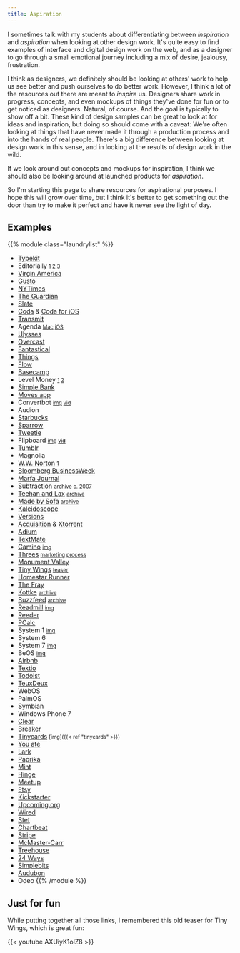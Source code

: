 ```yaml
---
title: Aspiration
---
```


I sometimes talk with my students about differentiating between *inspiration* and *aspiration* when looking at other design work. It's quite easy to find examples of interface and digital design work on the web, and as a designer to go through a small emotional journey including a mix of desire, jealousy, frustration.

I think as designers, we definitely should be looking at others' work to help us see better and push ourselves to do better work. However, I think a lot of the resources out there are meant to *inspire* us. Designers share work in progress, concepts, and even mockups of things they've done for fun or to get noticed as designers. Natural, of course. And the goal is typically to show off a bit. These kind of design samples can be great to look at for ideas and inspiration, but doing so should come with a caveat: We're often looking at things that have never made it through a production process and into the hands of real people. There's a big difference between looking at design work in this sense, and in looking at the results of design work in the wild.

If we look around out concepts and mockups for inspiration, I think we should also be looking around at launched products for *aspiration*.

So I'm starting this page to share resources for aspirational purposes. I hope this will grow over time, but I think it's better to get something out the door than try to make it perfect and have it never see the light of day.

## Examples

{{% module class="laundrylist" %}}
- [Typekit](http://v4.jasonsantamaria.com/portfolio/typekit/)
- Editorially <small>[1](http://stet.editorially.com/articles/iterating-the-editorially-ui/) [2](http://stet.editorially.com/articles/new-on-editorially-organize-all-the-things/) [3](http://stet.editorially.com/articles/saving-your-work-in-more-ways-than-one/)</small>
- [Virgin America](https://work.co/virgin-america)
- [Gusto](https://gusto.com)
- [NYTimes](https://www.nytimes.com)
- [The Guardian](https://www.theguardian.com/international)
- [Slate](https://slate.com)
- [Coda](https://panic.com/coda/) & [Coda for iOS](https://panic.com/coda/)
- [Transmit](https://panic.com/transmit/)
- Agenda <small>[Mac](https://itunes.apple.com/us/app/agenda/id1287445660) [iOS](https://itunes.apple.com/us/app/agenda/id1370289240)</small>
- [Ulysses](https://ulysses.app)
- [Overcast](https://overcast.fm)
- [Fantastical](https://flexibits.com/fantastical)
- [Things](https://culturedcode.com/things/)
- [Flow](https://www.getflow.com)
- [Basecamp](https://basecamp.com)
- Level Money <small>[1](https://www.pastemagazine.com/articles/2013/11/level-money-an-app-thats-a-real-time-money-meter.html) [2](https://tidbits.com/2013/10/18/level-money-simplifies-budgeting/)</small>
- [Simple Bank](https://www.simple.com)
- [Moves app](https://duckduckgo.com/?q=moves+app&iax=images&ia=images)
- Convertbot <small>[img](https://duckduckgo.com/?q=convertbot&iax=images&ia=images) [vid](https://duckduckgo.com/?q=convertbot&iax=videos&ia=videos)</small>
- Audion
- [Starbucks](https://www.starbucks.com/coffeehouse/mobile-apps)
- [Sparrow](https://duckduckgo.com/?q=sparrow+mail+app&iax=images&ia=images)
- [Tweetie](https://duckduckgo.com/?q=tweetie+app&iax=images&ia=images)
- Flipboard <small>[img](https://duckduckgo.com/?q=flipboard+app&iax=images&ia=images) [vid](https://duckduckgo.com/?q=flipboard+app&iax=videos&ia=videos)</small>
- [Tumblr](https://duckduckgo.com/?q=tumblr+website+ui&iax=images&ia=images)
- Magnolia
- [W.W. Norton](http://www.wwnorton.com/) <small>[1](http://v4.jasonsantamaria.com/portfolio/ww-norton/)</small>
- [Bloomberg BusinessWeek](https://www.bloomberg.com/businessweek)
- [Marfa Journal](https://marfajournal.com)
- [Subtraction](https://www.subtraction.com) <small>[archive](https://web.archive.org/web/*/subtraction.com) [c. 2007](https://web.archive.org/web/20071001230314/http://www.subtraction.com/)</small>
- [Teehan and Lax](https://teehanlax.com) <small>[archive](https://web.archive.org/web/*/teehanlax.com)</small>
- [Made by Sofa](http://madebysofa.com) <small>[archive](https://web.archive.org/web/*/madebysofa.com)</small>
- [Kaleidoscope](https://www.kaleidoscopeapp.com)
- [Versions](https://www.versionsapp.com)
- [Acquisition](http://www.acquisitionp2p.com) & [Xtorrent](http://www.xtorrent.com)
- [Adium](https://adium.im)
- [TextMate](https://macromates.com)
- [Camino](http://caminobrowser.org) <small>[img](https://duckduckgo.com/?q=camino+browser&ia=images&iax=images)</small>
- [Threes](http://play.threesgame.com) <small>[marketing](http://asherv.com/threes/) [process](http://asherv.com/threes/threemails/)</small>
- [Monument Valley](https://www.monumentvalleygame.com)
- [Tiny Wings](http://andreasilliger.com) <small>[teaser](https://www.youtube.com/watch?v=AXUiyK1olZ8)</small>
- [Homestar Runner](http://homestarrunner.com)
- [The Fray](http://fray.com/index-old.shtml)
- [Kottke](https://kottke.org) <small>[archive](https://web.archive.org/web/*/kottke.org)</small>
- [Buzzfeed](https://www.buzzfeed.com) <small>[archive](https://web.archive.org/web/*/buzzfeed.com)</small>
- [Readmill](http://readmill.com) <small>[img](https://duckduckgo.com/?q=readmill+app&iax=images&ia=images)</small>
- [Reeder](https://reederapp.com)
- [PCalc](https://www.pcalc.com)
- System 1 <small>[img](https://guidebookgallery.org/screenshots/macos11)</small>
- System 6
- System 7 <small>[img](https://guidebookgallery.org/screenshots/macos70)</small>
- BeOS <small>[img](https://guidebookgallery.org/screenshots/beos5)</small>
- [Airbnb](https://www.airbnb.com)
- [Textio](https://textio.com)
- [Todoist](https://todoist.com)
- [TeuxDeux](https://teuxdeux.com)
- WebOS
- PalmOS
- Symbian
- Windows Phone 7
- [Clear](https://itunes.apple.com/us/app/clear-todos/id493136154)
- [Breaker](https://www.breaker.audio)
- [Tinycards](https://tinycards.duolingo.com) <small>[img]({{< ref "tinycards" >}})</small>
- [You ate](https://youate.com)
- [Lark](https://www.lark.com)
- [Paprika](https://www.paprikaapp.com)
- [Mint](https://www.mint.com)
- [Hinge](https://hinge.co)
- [Meetup](https://www.meetup.com)
- [Etsy](https://www.etsy.com)
- [Kickstarter](https://www.kickstarter.com)
- [Upcoming.org](https://upcoming.org)
- [Wired](https://www.wired.com)
- [Stet](http://stet.editorially.com)
- [Chartbeat](https://chartbeat.com)
- [Stripe](https://stripe.com)
- [McMaster-Carr](https://www.mcmaster.com)
- [Treehouse](https://teamtreehouse.com)
- [24 Ways](https://24ways.org)
- [Simplebits](http://simplebits.com)
- [Audubon](https://www.audubon.org)
- Odeo
{{% /module %}}


## Just for fun

While putting together all those links, I remembered this old teaser for Tiny Wings, which is great fun:

{{< youtube AXUiyK1olZ8 >}}

